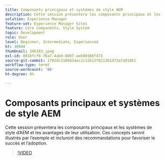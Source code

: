 ```yaml
---
title: Composants principaux et systèmes de style AEM
description: Cette session présentera les composants principaux et les systèmes de style d’AEM et les avantages de leur utilisation. Ces concepts seront illustrés par l’exemple et incluront des recommandations pour favoriser le succès et l’adoption.
solution: Experience Manager
feature-set: Experience Manager Sites
feature: Core Components, Style System
topic: Development
role: User
level: Beginner, Intermediate, Experienced
kt: 10944
thumbnail: 346383.jpeg
exl-id: 801bfcf6-76a7-4abd-8897-aeb00386f473
source-git-commit: 1792dc318643aec2c12613f621361d72a7a918b1
workflow-type: tm+mt
source-wordcount: '86'
ht-degree: 0%

---
```


# Composants principaux et systèmes de style AEM

Cette session présentera les composants principaux et les systèmes de style d’AEM et les avantages de leur utilisation. Ces concepts seront illustrés par l’exemple et incluront des recommandations pour favoriser le succès et l’adoption.

>[!VIDEO](https://video.tv.adobe.com/v/346383/?quality=12&learn=on)
